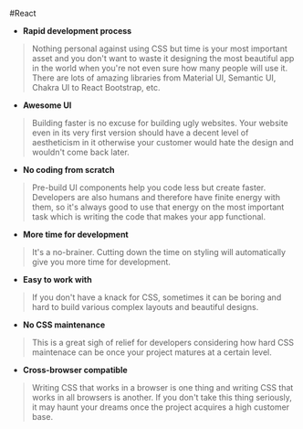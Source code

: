 #React

- **Rapid development process**
> Nothing personal against using CSS but time is your most important asset and you don't want to waste it designing the most beautiful app in the world when you're not even sure how many people will use it. There are lots of amazing libraries from Material UI, Semantic UI, Chakra UI to React Bootstrap, etc.

- **Awesome UI**
> Building faster is no excuse for building ugly websites. Your website even in its very first version should have a decent level of aestheticism in it otherwise your customer would hate the design and wouldn't come back later.

- **No coding from scratch**
> Pre-build UI components help you code less but create faster. Developers are also humans and therefore have finite energy with them, so it's always good to use that energy on the most important task which is writing the code that makes your app functional.

- **More time for development**
> It's a no-brainer. Cutting down the time on styling will automatically give you more time for development.

- **Easy to work with**
> If you don't have a knack for CSS, sometimes it can be boring and hard to build various complex layouts and beautiful designs.

- **No CSS maintenance**
> This is a great sigh of relief for developers considering how hard CSS maintenace can be once your project matures at a certain level.

- **Cross-browser compatible**
> Writing CSS that works in a browser is one thing and writing CSS that works in all browsers is another. If you don't take this thing seriously, it may haunt your dreams once the project acquires a high customer base.
